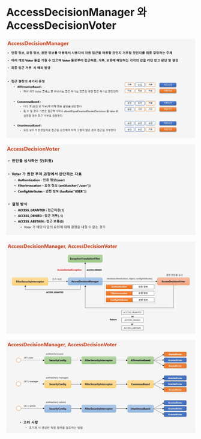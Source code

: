 # AccessDecisionManager 와 AccessDecisionVoter 

![API](../images/s57.JPG)

![API](../images/ss58.JPG) 

![API](../images/s59.JPG)

![API](../images/s60.JPG)
